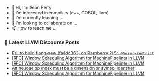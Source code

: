 - 👋 Hi, I’m Sean Perry
- 👀 I’m interested in compilers (c++, COBOL, llvm)
- 🌱 I’m currently learning ...
- 💞️ I’m looking to collaborate on ...
- 📫 How to reach me ...

<!---
s66perry/s66perry is a ✨ special ✨ repository because its `README.md` (this file) appears on your GitHub profile.
You can click the Preview link to take a look at your changes.
--->
### 📕 Latest LLVM Discourse Posts

<!-- DISCOURSE-LLVM:START -->
- [Fail to build flang-new &lpar;fa8dc363&rpar; on Raspberry Pi 5: `-Werror=restrict`](https://discourse.llvm.org/t/fail-to-build-flang-new-fa8dc363-on-raspberry-pi-5-werror-restrict/78166#post_9)
- [[RFC] Window Scheduling Algorithm for MachinePipeliner in LLVM](https://discourse.llvm.org/t/rfc-window-scheduling-algorithm-for-machinepipeliner-in-llvm/74718#post_7)
- [[RFC] Window Scheduling Algorithm for MachinePipeliner in LLVM](https://discourse.llvm.org/t/rfc-window-scheduling-algorithm-for-machinepipeliner-in-llvm/74718#post_6)
- [Affine.load op index must be a dimension or symbol identifier](https://discourse.llvm.org/t/affine-load-op-index-must-be-a-dimension-or-symbol-identifier/63647#post_6)
- [[RFC] Window Scheduling Algorithm for MachinePipeliner in LLVM](https://discourse.llvm.org/t/rfc-window-scheduling-algorithm-for-machinepipeliner-in-llvm/74718#post_5)
<!-- DISCOURSE-LLVM:END -->
